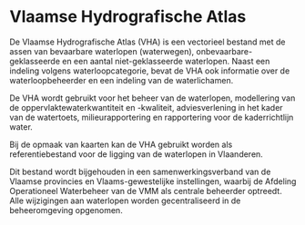 # Vlaamse Hydrografische Atlas

De Vlaamse Hydrografische Atlas (VHA) is een vectorieel bestand met de assen van bevaarbare waterlopen (waterwegen), onbevaarbare-geklasseerde en een aantal niet-geklasseerde waterlopen. Naast een indeling volgens waterloopcategorie, bevat de VHA ook informatie over de waterloopbeheerder en een indeling van de waterlichamen.

De VHA wordt gebruikt voor het beheer van de waterlopen, modellering van de oppervlaktewaterkwantiteit en -kwaliteit, adviesverlening in het kader van de watertoets, milieurapportering en rapportering voor de kaderrichtlijn water.

Bij de opmaak van kaarten kan de VHA gebruikt worden als referentiebestand voor de ligging van de waterlopen in Vlaanderen.

Dit bestand wordt bijgehouden in een samenwerkingsverband van de Vlaamse provincies en Vlaams-gewestelijke instellingen, waarbij de Afdeling Operationeel Waterbeheer van de VMM als centrale beheerder optreedt. Alle wijzigingen aan waterlopen worden gecentraliseerd in de beheeromgeving opgenomen.
